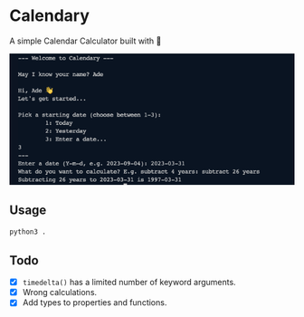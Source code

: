 # Calendary

A simple Calendar Calculator built with 🐍

![1693811895949](image/README/1693811895949.png)

## Usage

```bash
python3 .
```

## Todo

* [X] `timedelta()` has a limited number of keyword arguments.
* [X] Wrong calculations.
* [X] Add types to properties and functions.

